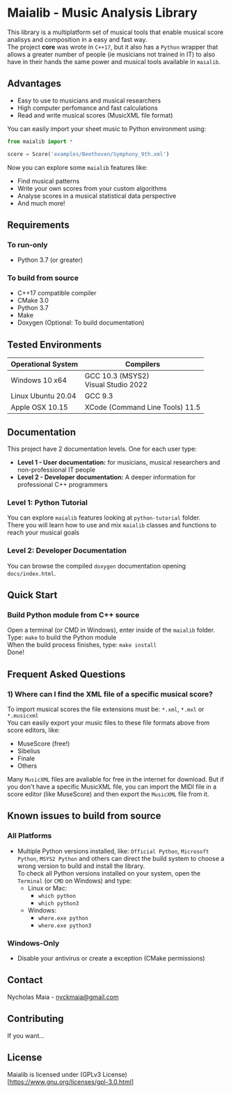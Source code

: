 # Maialib - Music Analysis Library

This library is a multiplatform set of musical tools that enable musical score analisys and composition in a easy and fast way. <br>
The project **core** was wrote in `C++17`, but it also has a `Python` wrapper that allows a greater number of people (ie musicians not trained in IT) to also have in their hands the same power and musical tools available in `maialib`.

## Advantages
- Easy to use to musicians and musical researchers
- High computer perfomance and fast calculations
- Read and write musical scores (MusicXML file format)

You can easily import your sheet music to Python environment using:
```python
from maialib import * 

score = Score('examples/Beethoven/Symphony_9th.xml')
```

Now you can explore some `maialib` features like:

- Find musical patterns
- Write your own scores from your custom algorithms
- Analyse scores in a musical statistical data perspective
- And much more! 

## Requirements
### To run-only
- Python 3.7 (or greater)

### To build from source
- C++17 compatible compiler
- CMake 3.0
- Python 3.7
- Make
- Doxygen (Optional: To build documentation)

## Tested Environments

Operational System | Compilers
------------------ | ----------------
Windows 10 x64     | GCC 10.3 (MSYS2) <br> Visual Studio 2022
Linux Ubuntu 20.04 | GCC 9.3
Apple OSX 10.15    | XCode (Command Line Tools) 11.5

## Documentation
This project have 2 documentation levels. One for each user type:
- **Level 1 - User documentation:** for musicians, musical researchers and non-professional IT people
- **Level 2 - Developer documentation:** A deeper information for professional C++ programmers

### Level 1: Python Tutorial
You can explore `maialib` features looking at `python-tutorial` folder. <br>
There you will learn how to use and mix `maialib` classes and functions to reach your musical goals

### Level 2: Developer Documentation
You can browse the compiled `doxygen` documentation opening `docs/index.html`. <br>

## Quick Start
### Build Python module from C++ source
Open a terminal (or CMD in Windows), enter inside of the `maialib` folder. <br>
Type: `make` to build the Python module <br>
When the build process finishes, type: `make install` <br>
Done!

## Frequent Asked Questions
### 1) Where can I find the XML file of a specific musical score?

To import musical scores the file extensions must be: `*.xml`, `*.mxl` or `*.musicxml` <br>
You can easily export your music files to these file formats above from score editors, like:

- MuseScore (free!)
- Sibelius
- Finale
- Others

Many `MusicXML` files are avaliable for free in the internet for download.
But if you don't have a specific MusicXML file, you can import the MIDI file in a score editor (like MuseScore) and then export the `MusicXML` file from it.

## Known issues to build from source
### All Platforms
- Multiple Python versions installed, like: `Official Python`, `Microsoft Python`, `MSYS2 Python` and others can direct the build system to choose a wrong version to build and install the library. <br>
To check all Python versions installed on your system, open the `Terminal` (or `CMD` on Windows) and type:
    - Linux or Mac:
        - `which python`
        - `which python3`
    - Windows:
        - `where.exe python`
        - `where.exe python3`

### Windows-Only
- Disable your antivirus or create a exception (CMake permissions)

## Contact
Nycholas Maia - nyckmaia@gmail.com

## Contributing
If you want...

## License
Maialib is licensed under (GPLv3 License) [https://www.gnu.org/licenses/gpl-3.0.html]

